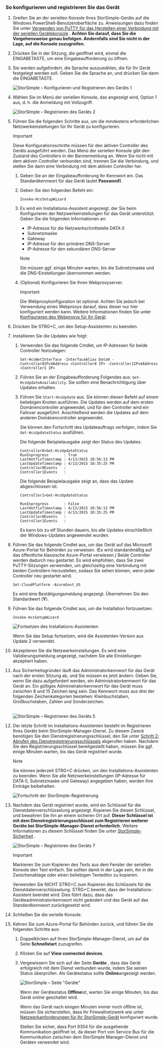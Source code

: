 <!--author=SharS last changed: 02/22/2016-->

### <a name="to-configure-and-register-the-device"></a>So konfigurieren und registrieren Sie das Gerät
1. Greifen Sie an der seriellen Konsole Ihres StorSimple-Geräts auf die Windows PowerShell-Benutzeroberfläche zu. Anweisungen dazu finden Sie unter [Verwenden von PuTTY für das Herstellen einer Verbindung mit der seriellen Gerätekonsole](../articles/storsimple/storsimple-deployment-walkthrough-gov-u2.md#use-putty-to-connect-to-the-device-serial-console) . **Achten Sie darauf, dass Sie die Vorgehensweise genau befolgen. Andernfalls sind Sie nicht in der Lage, auf die Konsole zuzugreifen.**
2. Drücken Sie in der Sitzung, die geöffnet wird, einmal die EINGABETASTE, um eine Eingabeaufforderung zu öffnen.
3. Sie werden aufgefordert, die Sprache auszuwählen, die für Ihr Gerät festgelegt werden soll. Geben Sie die Sprache an, und drücken Sie dann die EINGABETASTE.
   
    ![StorSimple – Konfigurieren und Registrieren des Geräts 1](./media/storsimple-configure-and-register-device-gov-u2/HCS_RegisterYourDevice1-gov-include.png)
4. Wählen Sie im Menü der seriellen Konsole, das angezeigt wird, Option 1 aus, d. h. die Anmeldung mit Vollzugriff.
   
    ![StorSimple – Registrieren des Geräts 2](./media/storsimple-configure-and-register-device-gov-u2/HCS_RegisterYourDevice2-gov-include.png)
5. Führen Sie die folgenden Schritte aus, um die mindestens erforderlichen Netzwerkeinstellungen für Ihr Gerät zu konfigurieren.
   
   > [!IMPORTANT]
   > Diese Konfigurationsschritte müssen für den aktiven Controller des Geräts ausgeführt werden. Das Menü der seriellen Konsole gibt den Zustand des Controllers in der Bannermeldung an. Wenn Sie nicht mit dem aktiven Controller verbunden sind, trennen Sie die Verbindung, und stellen Sie dann eine Verbindung mit dem aktiven Controller her.
   > 
   > 
   
   1. Geben Sie an der Eingabeaufforderung Ihr Kennwort ein. Das Standardkennwort für das Gerät lautet **Password1**.
   2. Geben Sie den folgenden Befehl ein:
      
        `Invoke-HcsSetupWizard`
   3. Es wird ein Installations-Assistent angezeigt, der Sie beim Konfigurieren der Netzwerkeinstellungen für das Gerät unterstützt. Geben Sie die folgenden Informationen an:
      
      * IP-Adresse für die Netzwerkschnittstelle DATA 0
      * Subnetzmaske
      * Gateway
      * IP-Adresse für den primären DNS-Server
      * IP-Adresse für den sekundären DNS-Server
      
      > [!NOTE]
      > Sie müssen ggf. einige Minuten warten, bis die Subnetzmaske und die DNS-Einstellungen übernommen werden.
      > 
      > 
   4. (Optional) Konfigurieren Sie Ihren Webproxyserver.
      
      > [!IMPORTANT]
      > Die Webproxykonfiguration ist optional. Achten Sie jedoch bei Verwendung eines Webproxys darauf, dass dieser nur hier konfiguriert werden kann. Weitere Informationen finden Sie unter [Konfigurieren des Webproxys für Ihr Gerät](../articles/storsimple/storsimple-configure-web-proxy.md).
      > 
      > 
6. Drücken Sie STRG+C, um den Setup-Assistenten zu beenden.
7. Installieren Sie die Updates wie folgt:
   
   1. Verwenden Sie das folgende Cmdlet, um IP-Adressen für beide Controller festzulegen:
      
      `Set-HcsNetInterface -InterfaceAlias Data0 -Controller0IPv4Address <Controller0 IP> -Controller1IPv4Address <Controller1 IP>`
   2. Führen Sie an der Eingabeaufforderung Folgendes aus: `Get-HcsUpdateAvailability`. Sie sollten eine Benachrichtigung über Updates erhalten.
   3. Führen Sie `Start-HcsUpdate` aus. Sie können diesen Befehl auf einem beliebigen Knoten ausführen. Die Updates werden auf dem ersten Domänencontroller angewendet, und für den Controller wird ein Failover ausgeführt. Anschließend werden die Updates auf dem anderen Domänencontroller angewendet.
      
      Sie können den Fortschritt des Updateauftrags verfolgen, indem Sie `Get-HcsUpdateStatus` ausführen.    
      
      Die folgende Beispielausgabe zeigt den Status des Updates.
      
      ````
      Controller0>Get-HcsUpdateStatus
      RunInprogress       : True
      LastHotfixTimestamp : 4/13/2015 10:56:13 PM
      LastUpdateTimestamp : 4/13/2015 10:35:25 PM
      Controller0Events   :
      Controller1Events   :
      ````
      
      Die folgende Beispielausgabe zeigt an, dass das Update abgeschlossen ist.
      
      ```
      Controller1>Get-HcsUpdateStatus
      
      RunInprogress       : False
      LastHotfixTimestamp : 4/13/2015 10:56:13 PM
      LastUpdateTimestamp : 4/13/2015 10:35:25 PM
      Controller0Events   :
      Controller1Events   :
      ```
      
      Es kann bis zu elf Stunden dauern, bis alle Updates einschließlich der Windows-Updates angewendet wurden.
8. Führen Sie das folgende Cmdlet aus, um das Gerät auf das Microsoft Azure-Portal für Behörden zu verweisen. (Es wird standardmäßig auf das öffentliche klassische Azure-Portal verwiesen.) Beide Controller werden dadurch neu gestartet. Es wird empfohlen, dass Sie zwei PuTTY-Sitzungen verwenden, um gleichzeitig eine Verbindung mit beiden Controllern herzustellen, sodass Sie sehen können, wenn jeder Controller neu gestartet wird.
   
    `Set-CloudPlatform -AzureGovt_US`
   
   Es wird eine Bestätigungsmeldung angezeigt. Übernehmen Sie den Standardwert (**Y**).
9. Führen Sie das folgende Cmdlet aus, um die Installation fortzusetzen:
   
    `Invoke-HcsSetupWizard`
   
    ![Fortsetzen des Installations-Assistenten](./media/storsimple-configure-and-register-device-gov-u2/HCS_ResumeSetup-gov-include.png)
   
   Wenn Sie das Setup fortsetzen, wird die Assistenten-Version aus Update 2 verwendet.
10. Akzeptieren Sie die Netzwerkeinstellungen. Es wird eine Validierungsmeldung angezeigt, nachdem Sie alle Einstellungen akzeptiert haben.
11. Aus Sicherheitsgründen läuft das Administratorkennwort für das Gerät nach der ersten Sitzung ab, und Sie müssen es jetzt ändern. Geben Sie, wenn Sie dazu aufgefordert werden, ein Administratorkennwort für das Gerät an. Ein gültiges Administratorkennwort für das Gerät muss zwischen 8 und 15 Zeichen lang sein. Das Kennwort muss aus drei der folgenden Zeichenkategorien bestehen: Kleinbuchstaben, Großbuchstaben, Zahlen und Sonderzeichen.
    
    <br/>![StorSimple – Registrieren des Geräts 5](./media/storsimple-configure-and-register-device-gov-u2/HCS_RegisterYourDevice5_gov-include.png)
12. Der letzte Schritt im Installations-Assistenten besteht im Registrieren Ihres Geräts beim StorSimple-Manager-Dienst. Zu diesem Zweck benötigen Sie den Dienstregistrierungsschlüssel, den Sie unter [Schritt 2: Abrufen des Dienstregistrierungsschlüssels](../articles/storsimple/storsimple-deployment-walkthrough-gov-u2.md#step-2-get-the-service-registration-key) abgerufen haben. Nachdem Sie den Registrierungsschlüssel bereitgestellt haben, müssen Sie ggf. einige Minuten warten, bis das Gerät registriert wurde. 
    
    > [!NOTE]
    > Sie können jederzeit STRG+C drücken, um den Installations-Assistenten zu beenden. Wenn Sie alle Netzwerkeinstellungen (IP-Adresse für DATA 0, Subnetzmaske und Gateway) angegeben haben, werden Ihre Einträge beibehalten.
    > 
    > 
    
    ![Fortschritt der StorSimple-Registrierung](./media/storsimple-configure-and-register-device-gov-u2/HCS_RegistrationProgress-gov-include.png)
13. Nachdem das Gerät registriert wurde, wird ein Schlüssel für die Dienstdatenverschlüsselung angezeigt. Kopieren Sie diesen Schlüssel, und bewahren Sie ihn an einem sicheren Ort auf. **Dieser Schlüssel ist mit dem Dienstregistrierungsschlüssel zum Registrieren weiterer Geräte bei StorSimple-Manager-Dienst erforderlich.** Weitere Informationen zu diesem Schlüssel finden Sie unter [StorSimple-Sicherheit](../articles/storsimple/storsimple-security.md) .
    
    ![StorSimple – Registrieren des Geräts 7](./media/storsimple-configure-and-register-device-gov-u2/HCS_RegisterYourDevice7_gov-include.png)    
    
    > [!IMPORTANT]
    > Markieren Sie zum Kopieren des Texts aus dem Fenster der seriellen Konsole den Text einfach. Sie sollten damit in der Lage sein, ihn in die Zwischenablage oder einen beliebigen Texteditor zu kopieren.
    > 
    > Verwenden Sie NICHT STRG+C zum Kopieren des Schlüssels für die Dienstdatenverschlüsselung. STRG+C bewirkt, dass der Installations-Assistent beendet wird. Dies führt dazu, dass das Geräteadministratorkennwort nicht geändert und das Gerät auf das Standardkennwort zurückgesetzt wird.
    > 
    > 
14. Schließen Sie die serielle Konsole.
15. Kehren Sie zum Azure-Portal für Behörden zurück, und führen Sie die folgenden Schritte aus:
    
    1. Doppelklicken auf Ihren StorSimple-Manager-Dienst, um auf die Seite **Schnellstart** zuzugreifen.
    2. Klicken Sie auf **View connected devices**.
    3. Vergewissern Sie sich auf der Seite **Geräte** , dass das Gerät erfolgreich mit dem Dienst verbunden wurde, indem Sie seinen Status überprüfen. Als Gerätestatus sollte **Online**angezeigt werden.
       
        ![StorSimple – Seite "Geräte"](./media/storsimple-configure-and-register-device-gov-u2/HCS_DeviceOnline-gov-include.png)
       
        Wenn der Gerätestatus **Offline**ist, warten Sie einige Minuten, bis das Gerät online geschaltet wird.
       
        Wenn das Gerät nach einigen Minuten immer noch offline ist, müssen Sie sicherstellen, dass Ihr Firewallnetzwerk wie unter [Netzwerkanforderungen für Ihr StorSimple-Gerät](../articles/storsimple/storsimple-system-requirements.md) konfiguriert wurde.
       
        Stellen Sie sicher, dass Port 9354 für die ausgehende Kommunikation geöffnet ist, da dieser Port von Service Bus für die Kommunikation zwischen dem StorSimple Manager-Dienst und Geräten verwendet wird.



<!--HONumber=Nov16_HO3-->


